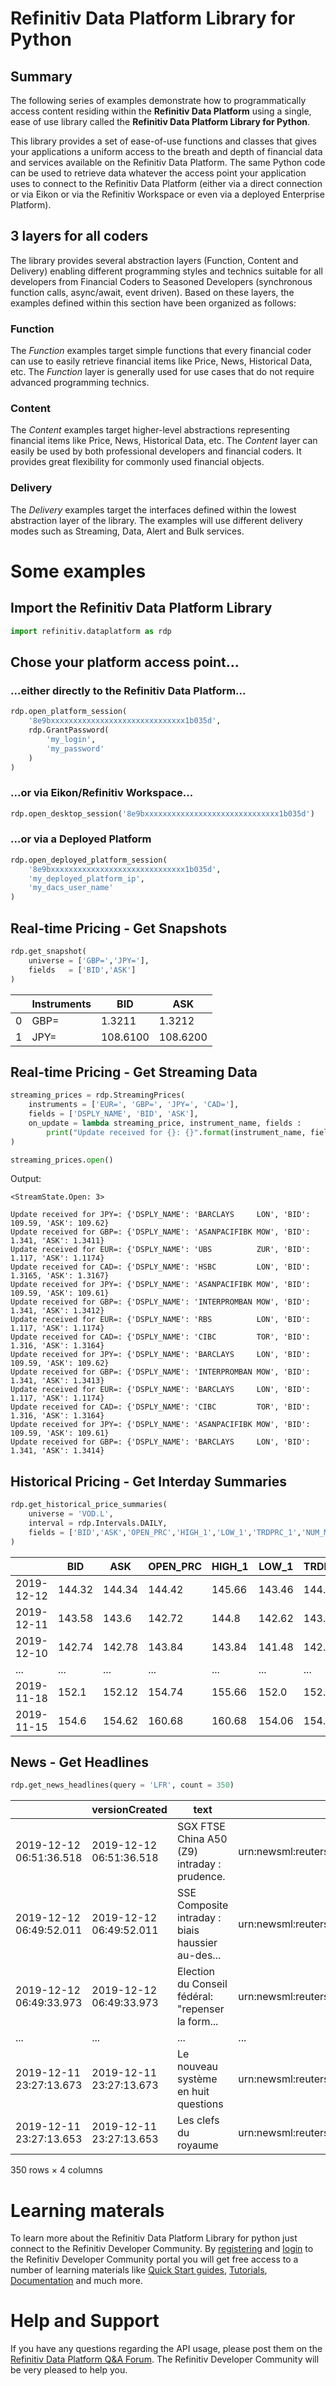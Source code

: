 # Refinitiv Data Platform Library for Python

## Summary

The following series of examples demonstrate how to programmatically access content residing within the **Refinitiv Data Platform** using a single, ease of use library called the **Refinitiv Data Platform Library for Python**. 

This library provides a set of ease-of-use functions and classes that gives your applications a uniform access to the breath and depth of financial data and services available on the Refinitiv Data Platform. The same Python code can be used to retrieve data whatever the access point your application uses to connect to the Refinitiv Data Platform (either via a direct connection or via Eikon or via the Refinitiv Workspace or even via a deployed Enterprise Platform).

## 3 layers for all coders

The library provides several abstraction layers (Function, Content and Delivery) enabling different programming styles and technics suitable for all developers from Financial Coders to Seasoned Developers (synchronous function calls, async/await, event driven). Based on these layers, the examples defined within this section have been organized as follows:

### **Function**

The *Function* examples target simple functions that every financial coder can use to easily retrieve financial items like Price, News, Historical Data, etc. The *Function* layer is generally used for use cases that do not require advanced programming technics.

### **Content**

The *Content* examples target higher-level abstractions representing financial items like Price, News, Historical Data, etc. The *Content* layer can easily be used by both professional developers and financial coders. It provides great flexibility for commonly used financial objects.

### **Delivery**

The *Delivery* examples target the interfaces defined within the lowest abstraction layer of the library.  The examples will use different delivery modes such as Streaming, Data, Alert and Bulk services.


# Some examples

## Import the Refinitiv Data Platform Library

```python
import refinitiv.dataplatform as rdp
```

## Chose your platform access point...

### ...either directly to the Refinitiv Data Platform...

```python
rdp.open_platform_session(
    '8e9bxxxxxxxxxxxxxxxxxxxxxxxxxxxxxx1b035d', 
    rdp.GrantPassword(
        'my_login', 
        'my_password'
    )
)
```

### ...or via Eikon/Refinitiv Workspace...

```python
rdp.open_desktop_session('8e9bxxxxxxxxxxxxxxxxxxxxxxxxxxxxxx1b035d')
```

### ...or via a Deployed Platform

```python
rdp.open_deployed_platform_session(
    '8e9bxxxxxxxxxxxxxxxxxxxxxxxxxxxxxx1b035d',
    'my_deployed_platform_ip',
    'my_dacs_user_name'
)
```

## Real-time Pricing - Get Snapshots

```python
rdp.get_snapshot(
    universe = ['GBP=','JPY='], 
    fields   = ['BID','ASK']
)

```

|   | Instruments | BID | ASK |
| - | ----------- | --- | --- |
| 0 | GBP= | 1.3211 | 1.3212 |
| 1 | JPY= | 108.6100 | 108.6200 |

## Real-time Pricing - Get Streaming Data

```python
streaming_prices = rdp.StreamingPrices(
    instruments = ['EUR=', 'GBP=', 'JPY=', 'CAD='], 
    fields = ['DSPLY_NAME', 'BID', 'ASK'],
    on_update = lambda streaming_price, instrument_name, fields : 
        print("Update received for {}: {}".format(instrument_name, fields))
)

streaming_prices.open()
```

Output:

    <StreamState.Open: 3>

    Update received for JPY=: {'DSPLY_NAME': 'BARCLAYS     LON', 'BID': 109.59, 'ASK': 109.62}
    Update received for GBP=: {'DSPLY_NAME': 'ASANPACIFIBK MOW', 'BID': 1.341, 'ASK': 1.3411}
    Update received for EUR=: {'DSPLY_NAME': 'UBS          ZUR', 'BID': 1.117, 'ASK': 1.1174}
    Update received for CAD=: {'DSPLY_NAME': 'HSBC         LON', 'BID': 1.3165, 'ASK': 1.3167}
    Update received for JPY=: {'DSPLY_NAME': 'ASANPACIFIBK MOW', 'BID': 109.59, 'ASK': 109.61}
    Update received for GBP=: {'DSPLY_NAME': 'INTERPROMBAN MOW', 'BID': 1.341, 'ASK': 1.3412}
    Update received for EUR=: {'DSPLY_NAME': 'RBS          LON', 'BID': 1.117, 'ASK': 1.1174}
    Update received for CAD=: {'DSPLY_NAME': 'CIBC         TOR', 'BID': 1.316, 'ASK': 1.3164}
    Update received for JPY=: {'DSPLY_NAME': 'BARCLAYS     LON', 'BID': 109.59, 'ASK': 109.62}
    Update received for GBP=: {'DSPLY_NAME': 'INTERPROMBAN MOW', 'BID': 1.341, 'ASK': 1.3413}
    Update received for EUR=: {'DSPLY_NAME': 'BARCLAYS     LON', 'BID': 1.117, 'ASK': 1.1174}
    Update received for CAD=: {'DSPLY_NAME': 'CIBC         TOR', 'BID': 1.316, 'ASK': 1.3164}
    Update received for JPY=: {'DSPLY_NAME': 'ASANPACIFIBK MOW', 'BID': 109.59, 'ASK': 109.61}
    Update received for GBP=: {'DSPLY_NAME': 'BARCLAYS     LON', 'BID': 1.341, 'ASK': 1.3414}

## Historical Pricing - Get Interday Summaries

```python
rdp.get_historical_price_summaries(
    universe = 'VOD.L', 
    interval = rdp.Intervals.DAILY,
    fields = ['BID','ASK','OPEN_PRC','HIGH_1','LOW_1','TRDPRC_1','NUM_MOVES','TRNOVR_UNS']
)
```

|   | BID | ASK | OPEN_PRC | HIGH_1 | LOW_1 | TRDPRC_1 | NUM_MOVES | TRNOVR_UNS |
| - | --- | --- | -------- | ------ | ----- | -------- | --------- | ---------- |
| 2019-12-12 | 144.32 | 144.34 | 144.42 | 145.66 | 143.46 | 144.18 | 12631.0 | 8498347218.71154 |
| 2019-12-11 | 143.58 | 143.6 | 142.72 | 144.8 | 142.62 | 143.58 | 10395.0 | 8815450412.65353 |
| 2019-12-10 | 142.74 | 142.78 | 143.84 | 143.84 | 141.48 | 142.74 | 10311.0 | 8070285210.45742 |
| ... | ... | ... | ... | ... | ... | ... | ... | ... |
| 2019-11-18 | 152.1 | 152.12 | 154.74 | 155.66 | 152.0 | 152.12 | 14606.0 | 19322988639.34 |
| 2019-11-15 | 154.6 | 154.62 | 160.68 | 160.68 | 154.06 | 154.6326 | 17035.0 | 31993013818.37456 |

## News - Get Headlines

```python
rdp.get_news_headlines(query = 'LFR', count = 350)
```

|   | versionCreated | text | storyId | sourceCode |
| - | -------------- | ---- | ------- | ---------- |
| 2019-12-12 06:51:36.518 | 2019-12-12 06:51:36.518 | SGX FTSE China A50 (Z9) intraday : prudence. | urn:newsml:reuters.com:20191212:nGUR92Pj4t:1 | NS:GURU |
| 2019-12-12 06:49:52.011 | 2019-12-12 06:49:52.011 | SSE Composite intraday : biais haussier au-des... | urn:newsml:reuters.com:20191212:nGUR8gt362:1 | NS:GURU |
| 2019-12-12 06:49:33.973 | 2019-12-12 06:49:33.973 | Election du Conseil fédéral: "repenser la form... | urn:newsml:reuters.com:20191212:nNRAafovmk:1 | NS:SDASDE |
| ... | ... | ... | ... | ... |
| 2019-12-11 23:27:13.673 | 2019-12-11 23:27:13.673 | Le nouveau système en huit questions | urn:newsml:reuters.com:20191211:nNRAafll6g:1 | NS:LESECH |
| 2019-12-11 23:27:13.653 | 2019-12-11 23:27:13.653 | Les clefs du royaume | urn:newsml:reuters.com:20191211:nNRAaflped:1 | NS:LESECH |

350 rows × 4 columns

# Learning materals

 To learn more about the Refinitiv Data Platform Library for python just connect to the Refinitiv Developer Community. By [registering](https://developers.refinitiv.com/iam/register) and [login](https://developers.refinitiv.com/iam/login) to the Refinitiv Developer Community portal you will get free access to a number of learning materials like [Quick Start guides](https://developers.refinitiv.com/refinitiv-data-platform/refinitiv-data-platform-libraries/quick-start), [Tutorials](https://developers.refinitiv.com/refinitiv-data-platform/refinitiv-data-platform-libraries/learning), [Documentation](https://developers.refinitiv.com/refinitiv-data-platform/refinitiv-data-platform-libraries/docs) and much more.  

# Help and Support

If you have any questions regarding the API usage, please post them on the [Refinitiv Data Platform Q&A Forum](https://community.developers.refinitiv.com/spaces/321/index.html). The Refinitiv Developer Community will be very pleased to help you. 


